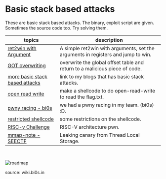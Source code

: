 # Basic stack based attacks

These are basic stack based attacks. The binary, exploit script are given. Sometimes the source code too. Try solving them.

| topics | description |
| --- | --- |
| [ret2win with Argument](./argument-win/) | A simple ret2win with arguments, set the arguments in registers and jump to win.|
| [GOT overwriting](./got-overwrite/) | overwrite the global offset table and return to a malicious piece of code.|
| [more basic stack based attacks](https://tourpran.github.io/pwntrain.html) | link to my blogs that has basic stack attacks.|
| [open read write](./open_read_write/) | make a shellcode to do open-read-write to read the flag.txt.|
| [pwny racing - bi0s](./pwnyracing_stack/) | we had a pwny racing in my team. (bi0s) :D.|
| [restricted shellcode](./restrictive_shellcode/) | some restrictions on the shellcode.|
| [RISC-v Challenge](./smashbaby-riscv/) | RISC-V architecture pwn.|
| [mmap-note - SEECTF](./mmap-note/) | Leaking canary from Thread Local Storage. |
<br>

![roadmap](https://wiki.bi0s.in/pwning/img/pwn.png)

source: wiki.bi0s.in